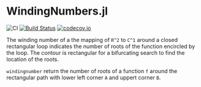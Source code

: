 # WindingNumbers.jl
![CI](https://github.com/jwscook/WindingNumbers.jl/workflows/CI/badge.svg)
[![Build Status](https://travis-ci.com/jwscook/WindingNumbers.jl.svg?branch=master)](https://travis-ci.com/jwscook/WindingNumbers.jl)
[![codecov.io](http://codecov.io/github/jwscook/WindingNumbers.jl/coverage.svg?branch=master)](http://codecov.io/github/jwscook/WindingNumbers.jl?branch=master)


The winding number of a the mapping of ``R^2`` to ``C^1`` around a closed rectangular loop
indicates the number of roots of the function encircled by the loop. The contour is rectangular for a bifurcating search to find the location of the roots.

`windingnumber` return the number of roots of a function ``f`` around the rectangular path with lower left corner `A` and uppert corner `B`.
